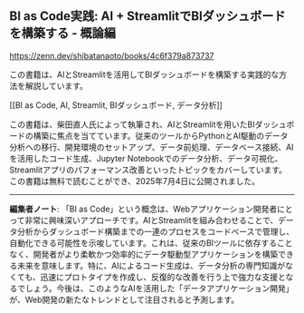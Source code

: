 ## BI as Code実践: AI + StreamlitでBIダッシュボードを構築する - 概論編

https://zenn.dev/shibatanaoto/books/4c6f379a873737

この書籍は、AIとStreamlitを活用してBIダッシュボードを構築する実践的な方法を解説しています。

[[BI as Code, AI, Streamlit, BIダッシュボード, データ分析]]

この書籍は、柴田直人氏によって執筆され、AIとStreamlitを用いたBIダッシュボードの構築に焦点を当てています。従来のツールからPythonとAI駆動のデータ分析への移行、開発環境のセットアップ、データ前処理、データベース接続、AIを活用したコード生成、Jupyter Notebookでのデータ分析、データ可視化、Streamlitアプリのパフォーマンス改善といったトピックをカバーしています。この書籍は無料で読むことができ、2025年7月4日に公開されました。

---

**編集者ノート**: 「BI as Code」という概念は、Webアプリケーション開発者にとって非常に興味深いアプローチです。AIとStreamlitを組み合わせることで、データ分析からダッシュボード構築までの一連のプロセスをコードベースで管理し、自動化できる可能性を示唆しています。これは、従来のBIツールに依存することなく、開発者がより柔軟かつ効率的にデータ駆動型アプリケーションを構築できる未来を意味します。特に、AIによるコード生成は、データ分析の専門知識がなくても、迅速にプロトタイプを作成し、反復的な改善を行う上で強力な支援となるでしょう。今後は、このようなAIを活用した「データアプリケーション開発」が、Web開発の新たなトレンドとして注目されると予測します。